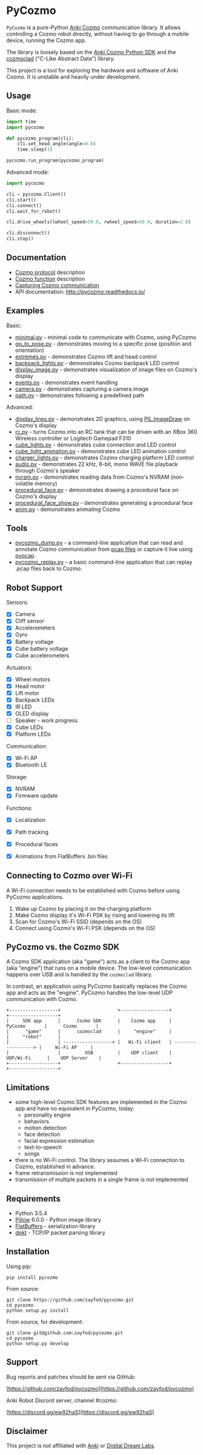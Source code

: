 
PyCozmo
=======

`PyCozmo` is a pure-Python [Anki Cozmo](https://anki.com/en-us/cozmo.html) communication library. It allows controlling
a Cozmo robot directly, without having to go through a mobile device, running the Cozmo app.

The library is loosely based on the [Anki Cozmo Python SDK](https://github.com/anki/cozmo-python-sdk) and the
[cozmoclad](https://pypi.org/project/cozmoclad/) ("C-Like Abstract Data") library.

This project is a tool for exploring the hardware and software of Anki Cozmo. It is unstable and heavily under
development.


Usage
-----

Basic mode:
```python
import time
import pycozmo

def pycozmo_program(cli):
    cli.set_head_angle(angle=0.6)
    time.sleep(1)

pycozmo.run_program(pycozmo_program)
```

Advanced mode:
```python
import pycozmo

cli = pycozmo.Client()
cli.start()
cli.connect()
cli.wait_for_robot()

cli.drive_wheels(lwheel_speed=50.0, rwheel_speed=50.0, duration=2.0)

cli.disconnect()
cli.stop()
```


Documentation
-------------

- [Cozmo protocol](docs/protocol.md) description
- [Cozmo function](docs/functions.md) description
- [Capturing Cozmo communication](docs/capturing.md)
- API documentation: http://pycozmo.readthedocs.io/


Examples
--------

Basic:
- [minimal.py](examples/minimal.py) - minimal code to communicate with Cozmo, using PyCozmo
- [go_to_pose.py](examples/go_to_pose.py) - demonstrates moving to a specific pose (position and orientation) 
- [extremes.py](examples/extremes.py) - demonstrates Cozmo lift and head control
- [backpack_lights.py](examples/backpack_lights.py) - demonstrates Cozmo backpack LED control
- [display_image.py](examples/display_image.py) - demonstrates visualization of image files on Cozmo's display
- [events.py](examples/events.py) - demonstrates event handling
- [camera.py](examples/camera.py) - demonstrates capturing a camera image 
- [path.py](examples/path.py) - demonstrates following a predefined path

Advanced:
- [display_lines.py](examples/display_lines.py) - demonstrates 2D graphics, using
    [PIL.ImageDraw](https://pillow.readthedocs.io/en/stable/reference/ImageDraw.html) on Cozmo's display
- [rc.py](examples/rc.py) - turns Cozmo into an RC tank that can be driven with an XBox 360 Wireless controller or 
    Logitech Gamepad F310
- [cube_lights.py](examples/cube_lights.py) - demonstrates cube connection and LED control
- [cube_light_animation.py](examples/cube_light_animation.py) - demonstrates cube LED animation control
- [charger_lights.py](examples/charger_lights.py) - demonstrates Cozmo charging platform LED control
- [audio.py](examples/audio.py) - demonstrates 22 kHz, 8-bit, mono WAVE file playback through Cozmo's speaker 
- [nvram.py](examples/nvram.py) - domonstrates reading data from Cozmo's NVRAM (non-volatile memory)
- [procedural_face.py](examples/procedural_face.py) - demonstrates drawing a procedural face on Cozmo's display
- [procedural_face_show.py](examples/procedural_face_show.py) - demonstrates generating a procedural face 
- [anim.py](examples/anim.py) - demonstrates animating Cozmo


Tools
-----

- [pycozmo_dump.py](tools/pycozmo_dump.py) - a command-line application that can read and annotate Cozmo communication
    from [pcap files](https://en.wikipedia.org/wiki/Pcap) or capture it live using
    [pypcap](https://github.com/pynetwork/pypcap).
- [pycozmo_replay.py](tools/pycozmo_replay.py) - a basic command-line application that can replay .pcap files back to
    Cozmo.


Robot Support
-------------

Sensors:
- [x] Camera
- [x] Cliff sensor
- [x] Accelerometers
- [x] Gyro
- [x] Battery voltage
- [x] Cube battery voltage
- [x] Cube accelerometers

Actuators:
- [x] Wheel motors
- [x] Head motor
- [x] Lift motor
- [x] Backpack LEDs
- [x] IR LED
- [x] OLED display
- [ ] Speaker - work progress
- [x] Cube LEDs
- [x] Platform LEDs

Communication:
- [x] Wi-Fi AP
- [x] Bluetooth LE

Storage:
- [x] NVRAM
- [x] Firmware update

Functions:
- [x] Localization
- [x] Path tracking
- [x] Procedural faces
- [x] Animations from FlatBuffers .bin files


Connecting to Cozmo over Wi-Fi
------------------------------

A Wi-Fi connection needs to be established with Cozmo before using PyCozmo applications.

1. Wake up Cozmo by placing it on the charging platform
2. Make Cozmo display it's Wi-Fi PSK by rising and lowering its lift
3. Scan for Cozmo's Wi-Fi SSID (depends on the OS)
4. Connect using Cozmo's Wi-Fi PSK (depends on the OS)


PyCozmo vs. the Cozmo SDK
-------------------------

A Cozmo SDK application (aka "game") acts as a client to the Cozmo app (aka "engine") that runs on a mobile device.
The low-level communication happens over USB and is handled by the `cozmoclad` library.

In contrast, an application using PyCozmo basically replaces the Cozmo app and acts as the "engine". PyCozmo handles
the low-level UDP communication with Cozmo.
   
```
+------------------+                     +------------------+                     +------------------+
|     SDK app      |      Cozmo SDK      |    Cozmo app     |       PyCozmo       |      Cozmo       |
|      "game"      |      cozmoclad      |     "engine"     |                     |     "robot"      |
|                  | ------------------> |   Wi-Fi client   | ------------------> |     Wi-Fi AP     |
|                  |         USB         |    UDP client    |      UDP/Wi-Fi      |    UDP Server    |
+------------------+                     +------------------+                     +------------------+
```


Limitations
-----------

- some high-level Cozmo SDK features are implemented in the Cozmo app and have no equivalent in PyCozmo, today:
    - personality engine
    - behaviors
    - motion detection
    - face detection
    - facial expression estimation
    - text-to-speech
    - songs
- there is no Wi-Fi control. The library assumes a Wi-Fi connection to Cozmo, established in advance.
- frame retransmission is not implemented
- transmission of multiple packets in a single frame is not implemented


Requirements
------------

- Python 3.5.4
- [Pillow](https://github.com/python-pillow/Pillow) 6.0.0 - Python image library
- [FlatBuffers](https://github.com/google/flatbuffers) - serialization library
- [dpkt](https://github.com/kbandla/dpkt) - TCP/IP packet parsing library 


Installation
------------

Using pip:

```
pip install pycozmo
```

From source:

```
git clone https://github.com/zayfod/pycozmo.git
cd pycozmo
python setup.py install
```

From source, for development:

```
git clone git@github.com:zayfod/pycozmo.git
cd pycozmo
python setup.py develop
```

 
Support
-------

Bug reports and patches should be sent via GitHub:

[https://github.com/zayfod/pycozmo](https://github.com/zayfod/pycozmo)

Anki Robot Discord server, channel #cozmo:

[https://discord.gg/ew92haS](https://discord.gg/ew92haS)


Disclaimer
----------

This project is not affiliated with [Anki](https://anki.com/) or
[Digital Dream Labs](https://www.digitaldreamlabs.com/).
